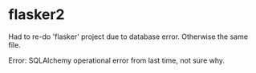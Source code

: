 # flasker2

Had to re-do 'flasker' project due to database error. Otherwise the same file.

Error:
SQLAlchemy operational error from last time, not sure why.
